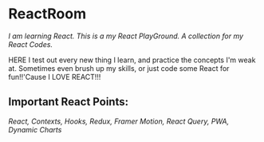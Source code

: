 # ReactRoom
*I am learning React. This is a my React PlayGround. A collection for my React Codes.*  

HERE I test out every new thing I learn,  and practice the concepts I'm weak at. Sometimes even brush up my skills, or just code some React for fun!!'Cause I LOVE REACT!!! 



## **Important React Points:**
*React, Contexts, Hooks, Redux, Framer Motion, React Query, PWA, Dynamic Charts*    
